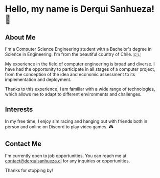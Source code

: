 # Hello, my name is Derqui Sanhueza! 👋

## About Me
I'm a Computer Science Engineering student with a Bachelor's degree in Science in Engineering. I'm from the beautiful country of Chile. 🇨🇱

My experience in the field of computer engineering is broad and diverse. I have had the opportunity to participate in all stages of a computer project, from the conception of the idea and economic assessment to its implementation and deployment.

Thanks to this experience, I am familiar with a wide range of technologies, which allows me to adapt to different environments and challenges.

## Interests
In my free time, I enjoy sim racing and hanging out with friends both in person and online on Discord to play video games. 🎮

## Contact Me
I'm currently open to job opportunities. You can reach me at contact@derquisanhueza.cl for any inquiries or opportunities.

Thanks for stopping by!
